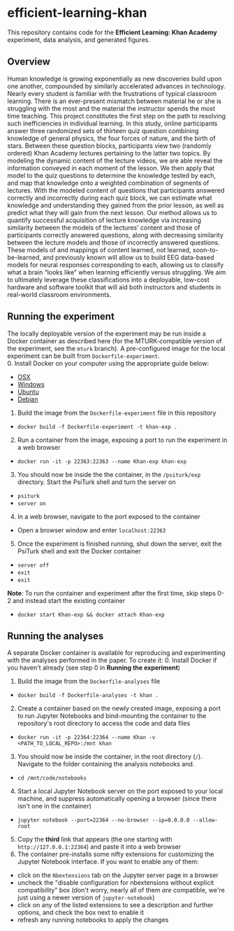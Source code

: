 # efficient-learning-khan

This repository contains code for the **Efficient Learning: Khan Academy** experiment, data analysis, and generated figures.


## Overview

Human knowledge is growing exponentially as new discoveries build upon one another, compounded by similarly accelerated advances in technology.  Nearly every student is familiar with the frustrations of typical classroom learning.  There is an ever-present mismatch between material he or she is struggling with the most and the material the instructor spends the most time teaching. This project constitutes the first step on the path to resolving such inefficiencies in individual learning. In this study, online participants answer three randomized sets of thirteen quiz question combining knowledge of general physics, the four forces of nature, and the birth of stars. Between these question blocks, participants view two (randomly ordered) Khan Academy lectures pertaining to the latter two topics. By modeling the dynamic content of the lecture videos, we are able reveal the information conveyed in each moment of the lesson. We then apply that model to the quiz questions to determine the knowledge tested by each, and map that knowledge onto a weighted combination of segments of lectures. With the modeled content of questions that participants answered correctly and incorrectly during each quiz block, we can estimate what knowledge and understanding they gained from the prior lesson, as well as predict what they will gain from the next lesson. Our method allows us to quantify successful acquisition of lecture knowledge via increasing similarity between the models of the lectures’ content and those of participants correctly answered questions, along with decreasing similarity between the lecture models and those of incorrectly answered questions. These models of and mappings of content learned, not learned, soon-to-be-learned, and previously known will allow us to build EEG data-based models for neural responses corresponding to each, allowing us to classify what a brain “looks like” when learning efficiently versus struggling. We aim to ultimately leverage these classifications into a deployable, low-cost hardware and software toolkit that will aid both instructors and students in real-world classroom environments.

## Running the experiment
The locally deployable version of the experiment may be run inside a Docker container as described here (for the MTURK-compatible version of the experiment, see the `mturk` branch).  A pre-configured image for the local experiment can be built from `Dockerfile-experiment`.  
0. Install Docker on your computer using the appropriate guide below:
- [OSX](https://docs.docker.com/docker-for-mac/install/#download-docker-for-mac)
- [Windows](https://docs.docker.com/docker-for-windows/install/)
- [Ubuntu](https://docs.docker.com/engine/installation/linux/docker-ce/ubuntu/)
- [Debian](https://docs.docker.com/engine/installation/linux/docker-ce/debian/)
1. Build the image from the `Dockerfile-experiment` file in this repository
 - `docker build -f Dockerfile-experiment -t khan-exp .`
2. Run a container from the image, exposing a port to run the experiment in a web browser
- `docker run -it -p 22363:22363 --name Khan-exp khan-exp`
3. You should now be inside the the container, in the `/psiturk/exp` directory. Start the PsiTurk shell and turn the server on
- `psiturk`
- `server on`
4. In a web browser, navigate to the port exposed to the container
- Open a browser window and enter `localhost:22363`
5. Once the experiment is finished running, shut down the server, exit the PsiTurk shell and exit the Docker container
- `server off`
- `exit`
- `exit`

**Note**: To run the container and experiment after the first time, skip steps 0-2 and instead start the existing container
- `docker start Khan-exp && docker attach Khan-exp`


## Running the analyses
A separate Docker container is available for reproducing and experimenting with the analyses performed in the paper. To create it:
0. Install Docker if you haven't already (see step 0 in **Running the experiment**)
1. Build the image from the `Dockerfile-analyses` file
- `docker build -f Dockerfile-analyses -t khan .`
2. Create a container based on the newly created image, exposing a port to run Jupyter Notebooks and bind-mounting the container to the repository's root directory to access the code and data files
- `docker run -it -p 22364:22364 --name Khan -v <PATH_TO_LOCAL_REPO>:/mnt khan`
3. You should now be inside the container, in the root directory (`/`). Navigate to the folder containing the analysis notebooks and.
- `cd /mnt/code/notebooks`
4. Start a local Jupyter Notebook server on the port exposed to your local machine, and suppress automatically opening a browser (since there isn't one in the container)
- `jupyter notebook --port=22364 --no-browser --ip=0.0.0.0 --allow-root`
5. Copy the **third** link that appears (the one starting with `http://127.0.0.1:22364`) and paste it into a web browser
6. The container pre-installs some nifty extensions for customizing the Jupyter Notebook interface.  If you want to enable any of them:
- click on the `Nbextensions` tab on the Jupyter server page in a browser
- uncheck the "disable configuration for nbextensions without explicit compatibility" box (don't worry, nearly all of them _are_ compatible, we're just using a newer version of `jupyter-notebook`)
- click on any of the listed extensions to see a description and further options, and check the box next to enable it
- refresh any running notebooks to apply the changes
